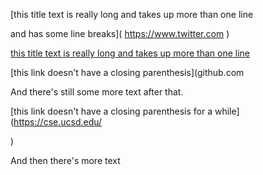 [this title text is really long and takes up more than
one line

and has some line breaks](
https://www.twitter.com
)

[this title text is really long and takes up more than
one line](https://ucsd-cse15l-w22.github.io/)

[this link doesn't have a closing parenthesis](github.com

And there's still some more text after that.

[this link doesn't have a closing parenthesis for a while](https://cse.ucsd.edu/

)

And then there's more text
